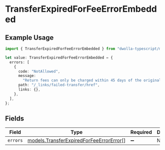 # TransferExpiredForFeeErrorEmbedded

## Example Usage

```typescript
import { TransferExpiredForFeeErrorEmbedded } from "dwolla-typescript/models";

let value: TransferExpiredForFeeErrorEmbedded = {
  errors: [
    {
      code: "NotAllowed",
      message:
        "Return fees can only be charged within 45 days of the original transfer's settlement date.",
      path: "/_links/failed-transfer/href",
      links: {},
    },
  ],
};
```

## Fields

| Field                                                                                    | Type                                                                                     | Required                                                                                 | Description                                                                              |
| ---------------------------------------------------------------------------------------- | ---------------------------------------------------------------------------------------- | ---------------------------------------------------------------------------------------- | ---------------------------------------------------------------------------------------- |
| `errors`                                                                                 | [models.TransferExpiredForFeeErrorError](../models/transferexpiredforfeeerrorerror.md)[] | :heavy_minus_sign:                                                                       | N/A                                                                                      |